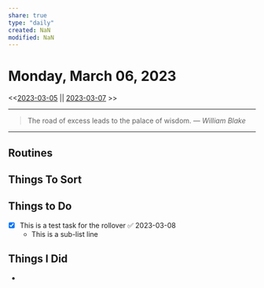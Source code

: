 ```yaml
---
share: true
type: "daily"
created: NaN 
modified: NaN
---
```

# Monday, March 06, 2023
<<[2023-03-05](./2023-03-05.md#) || [2023-03-07](./2023-03-07.md#) >>

---

> The road of excess leads to the palace of wisdom.
> — <cite>William Blake</cite>

---
 
## Routines



## Things To Sort


## Things to Do
- [x] This is a test task for the rollover ✅ 2023-03-08
	- This is a sub-list line

## Things I Did
- 
